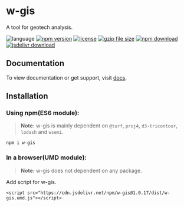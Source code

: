 # w-gis
A tool for geotech analysis.

![language](https://img.shields.io/badge/language-JavaScript-orange.svg) 
[![npm version](http://img.shields.io/npm/v/w-gis.svg?style=flat)](https://npmjs.org/package/w-gis) 
[![license](https://img.shields.io/npm/l/w-gis.svg?style=flat)](https://npmjs.org/package/w-gis) 
[![gzip file size](http://img.badgesize.io/yuda-lyu/w-gis/master/dist/w-gis.umd.js.svg?compression=gzip)](https://github.com/yuda-lyu/w-gis)
[![npm download](https://img.shields.io/npm/dt/w-gis.svg)](https://npmjs.org/package/w-gis) 
[![jsdelivr download](https://img.shields.io/jsdelivr/npm/hm/w-gis.svg)](https://www.jsdelivr.com/package/npm/w-gis)

## Documentation
To view documentation or get support, visit [docs](https://yuda-lyu.github.io/w-gis/w-gis.html).

## Installation
### Using npm(ES6 module):
> **Note:** w-gis is mainly dependent on `@turf`, `proj4`, `d3-tricontour`, `lodash` and `wsemi`.
```alias
npm i w-gis
```

### In a browser(UMD module):
> **Note:** w-gis does not dependent on any package.

Add script for w-gis.
```alias
<script src="https://cdn.jsdelivr.net/npm/w-gis@1.0.17/dist/w-gis.umd.js"></script>

```
